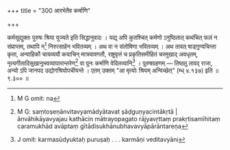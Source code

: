 +++
title = "300 आरभेतैव कर्माणि"

+++


कर्मसूद्युक्तः पुरुषः श्रिया युज्यते इति सिद्धानुवादः । यद्य् अपि कुतश्चित् कर्मणो ऽनुष्ठितात् कथंचित् फलं न संप्राप्तम्, तथापि न[^७६०] निरुत्साहेन भवितव्यम् । अथ वा न संतोषिणा भवितव्यम् । अथ तावत् षाड्गुण्यचिन्ता कृता, अन्वाहिकौ चायव्ययौ कयाचिन् मात्रयावगतौ, राष्ट्रवृत्तं च प्रकृतिसमीहितं चरमुखाद् अवधृतम्, नृत्यगीतादिसुखानुभवव्यापारान्तरेण[^७६१] वा पुनः कर्माणि वेदितव्यानि[^७६२] । पुरुषग्रहणम् — तिष्ठतु तावद् राजा, अन्यो ऽपि जानपद उद्योगश्रियोपचीयन्ते । एतम् उक्तम् "आ मृत्योः श्रियम् अन्विच्छेत्" (म्ध् ४.१३७) इति ॥ ९.३०० ॥


[^७६२]:
     J omit: karmasūdyuktaḥ puruṣaḥ . . . karmāṇi veditavyāni


[^७६१]:
     M G: saṃtoṣeṇānvitavyamādyātavat ṣāḍguṇyacintākṛtā | ānvāhikāyavyajau kathācin mātrayopagato rājyavṛttaṃ prakṛtisamīhitaṃ caramukhād avāptaṃ gītādisukhānubhavavyāpārāntareṇa


[^७६०]:
     M G omit: na